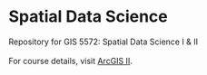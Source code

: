 # Spatial Data Science

Repository for GIS 5572: Spatial Data Science I & II
<br>
<br>
For course details, visit [ArcGIS II](https://github.com/runck014/spatial_data_science_course).
